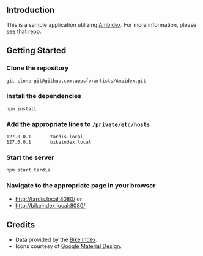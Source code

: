 ## Introduction ##

This is a sample application utilizing [Ambidex](https://github.com/appsforartists/Ambidex/).  For more information, please see [that repo](https://github.com/appsforartists/Ambidex/).

## Getting Started ##

### Clone the repository ###
    git clone git@github.com:appsforartists/Ambidex.git

### Install the dependencies ###
    npm install

### Add the appropriate lines to `/private/etc/hosts` ###
    127.0.0.1       tardis.local
    127.0.0.1       bikeindex.local

### Start the server ###
    npm start tardis

### Navigate to the appropriate page in your browser ###
 - http://tardis.local:8080/ or
 - http://bikeindex.local:8080/

## Credits ##

 - Data provided by the [Bike Index](https://bikeindex.org).
 - Icons courtesy of [Google Material Design](https://github.com/google/material-design-icons).
